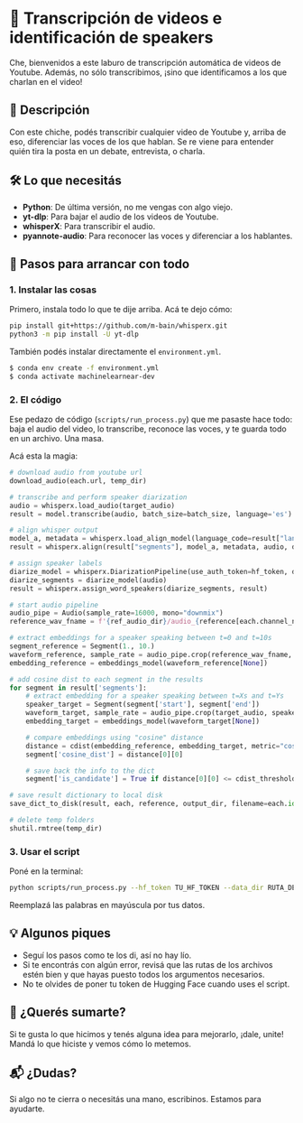 # 🧉 Transcripción de videos e identificación de speakers

Che, bienvenidos a este laburo de transcripción automática de videos de Youtube. Además, no sólo transcribimos, ¡sino que identificamos a los que charlan en el video!

## 📜 Descripción

Con este chiche, podés transcribir cualquier video de Youtube y, arriba de eso, diferenciar las voces de los que hablan. Se re viene para entender quién tira la posta en un debate, entrevista, o charla.

## 🛠 Lo que necesitás

- **Python**: De última versión, no me vengas con algo viejo.
- **yt-dlp**: Para bajar el audio de los videos de Youtube.
- **whisperX**: Para transcribir el audio.
- **pyannote-audio**: Para reconocer las voces y diferenciar a los hablantes.

## 📌 Pasos para arrancar con todo

### 1. Instalar las cosas

Primero, instala todo lo que te dije arriba. Acá te dejo cómo:

```bash
pip install git+https://github.com/m-bain/whisperx.git
python3 -m pip install -U yt-dlp
```

También podés instalar directamente el `environment.yml`.

```bash
$ conda env create -f environment.yml
$ conda activate machinelearnear-dev
```

### 2. El código
Ese pedazo de código (`scripts/run_process.py`) que me pasaste hace todo: baja el audio del video, lo transcribe, reconoce las voces, y te guarda todo en un archivo. Una masa.

Acá esta la magia:

```python
# download audio from youtube url
download_audio(each.url, temp_dir)

# transcribe and perform speaker diarization
audio = whisperx.load_audio(target_audio)
result = model.transcribe(audio, batch_size=batch_size, language='es')

# align whisper output
model_a, metadata = whisperx.load_align_model(language_code=result["language"], device=device)
result = whisperx.align(result["segments"], model_a, metadata, audio, device, return_char_alignments=False)

# assign speaker labels
diarize_model = whisperx.DiarizationPipeline(use_auth_token=hf_token, device=device)
diarize_segments = diarize_model(audio)
result = whisperx.assign_word_speakers(diarize_segments, result)

# start audio pipeline
audio_pipe = Audio(sample_rate=16000, mono="downmix")
reference_wav_fname = f'{ref_audio_dir}/audio_{reference[each.channel_name]}.wav'

# extract embeddings for a speaker speaking between t=0 and t=10s
segment_reference = Segment(1., 10.)
waveform_reference, sample_rate = audio_pipe.crop(reference_wav_fname, segment_reference)
embedding_reference = embeddings_model(waveform_reference[None])

# add cosine dist to each segment in the results
for segment in result['segments']:
    # extract embedding for a speaker speaking between t=Xs and t=Ys
    speaker_target = Segment(segment['start'], segment['end'])
    waveform_target, sample_rate = audio_pipe.crop(target_audio, speaker_target)
    embedding_target = embeddings_model(waveform_target[None])

    # compare embeddings using "cosine" distance
    distance = cdist(embedding_reference, embedding_target, metric="cosine")
    segment['cosine_dist'] = distance[0][0]

    # save back the info to the dict
    segment['is_candidate'] = True if distance[0][0] <= cdist_threshold else False

# save result dictionary to local disk
save_dict_to_disk(result, each, reference, output_dir, filename=each.id)

# delete temp folders
shutil.rmtree(temp_dir)
```

### 3. Usar el script

Poné en la terminal:

```bash
python scripts/run_process.py --hf_token TU_HF_TOKEN --data_dir RUTA_DEL_DATA --ref_audio_dir RUTA_DEL_AUDIO_REFERENCIA --temp_dir RUTA_TEMPORAL --output_dir RUTA_DE_SALIDA
```

Reemplazá las palabras en mayúscula por tus datos.

## 💡 Algunos piques

- Seguí los pasos como te los di, así no hay lío.
- Si te encontrás con algún error, revisá que las rutas de los archivos estén bien y que hayas puesto todos los argumentos necesarios.
- No te olvides de poner tu token de Hugging Face cuando uses el script.

## 🤝 ¿Querés sumarte?

Si te gusta lo que hicimos y tenés alguna idea para mejorarlo, ¡dale, unite! Mandá lo que hiciste y vemos cómo lo metemos.

## 📬 ¿Dudas?

Si algo no te cierra o necesitás una mano, escribinos. Estamos para ayudarte.
